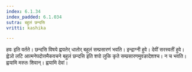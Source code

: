 ```yaml
---
index: 6.1.34
index_padded: 6.1.034
sutra: बहुलं छन्दसि
vritti: kashika

---
```

हवः इति वर्तते। छन्दसि विषये ह्वयतेर् धातोर् बहुलं सम्प्रसारणं भवति। इन्द्राग्नी हुवे। देवीं सरस्वतीं हुवे। ह्वेञो लटि आत्मनेपदोत्तमैकवचने बहुलं छन्दसि इति शपो लुकि कृते सम्प्रसारणमुवङादेशश्च। न च भवति। ह्वयामि मरुतः शिवान्। ह्वयामि देवां।